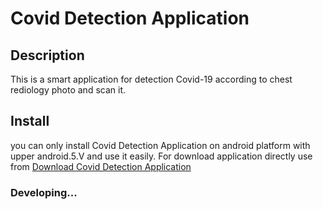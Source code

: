 # Covid Detection Application
## Description
This is a smart application for detection Covid-19 according to chest rediology photo and scan it.
## Install
you can only install Covid Detection Application on android platform with upper android.5.V and use it easily.
For download application directly use from [Download Covid Detection Application](url) 
### Developing...
